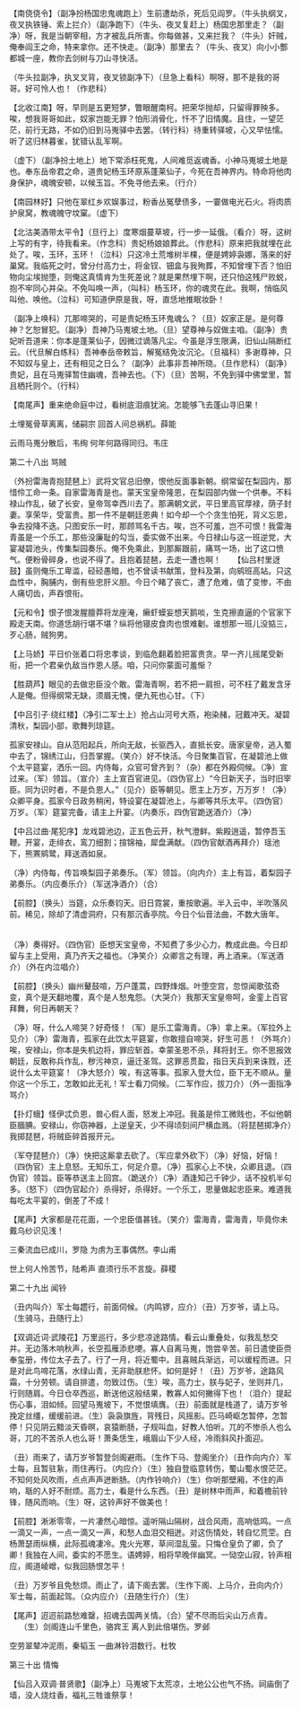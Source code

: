 <!-- { "loadSidebar": true } -->
【南侥侥令】（副净扮杨国忠鬼魂跑上）生前遭劫杀，死后见阎罗。（牛头执纲叉，夜叉执铁锤、索上拦介）（副净跑下）（牛头、夜叉复赶上）杨国忠那里走？（副净）呀，我是当朝宰相，方才被乱兵所害。你每做甚，又来拦我？（牛头）奸贼，俺奉阎王之命，特来拿你。还不快走。（副净）那里去？（牛头、夜叉）向小小酆都城一座，教你去剑树与刀山寻快活。 　 

（牛头拉副净，执叉叉背，夜叉锁副净下）（旦急上看科）啊呀，那不是我的哥哥。好可怜人也！（作悲科） 　 

【北收江南】呀，早则是五更短梦，瞥眼醒南柯。把荣华抛却，只留得罪殃多。唉，想我哥哥如此，奴家岂能无罪？怕形消骨化，忏不了旧情魔。且住，一望茫茫，前行无路，不如仍旧到马嵬驿中去罢。（转行科）待重转驿坡，心又早怯懦。听了这归林暮雀，犹错认乱军啊。 　 

（虚下）（副净扮土地上）地下常添枉死鬼，人间难觅返魂香。小神马嵬坡土地是也。奉东岳帝君之命，道贵妃杨玉环原系蓬莱仙子，今死在吾神界内。特命将他肉身保护，魂魄安顿，以候玉旨。不免寻他去来。（行介） 　 

【南园林好】只他在翠红乡欢娱事过，粉香丛冤孽债多，一霎做电光石火。将肉质护泉窝，教魂魄守坟窠。（虚下） 　 

【北沽美酒带太平令】（旦行上）度寒烟蔓草坡，行一步一延俄。（看介）呀，这树上写的有字，待我看来。（作念科）贵妃杨娘娘葬此。（作悲科）原来把我就埋在此处了。唉，玉环，玉环！（泣科）只这冷土荒堆树半棵，便是娉婷袅娜，落来的好巢窝。我临死之时，曾分付高力士，将金钗、钿盒与我殉葬，不知曾埋下否？怕旧物向尘埃抛堕，则俺这真情肯为生死差讹？就是果然埋下啊，还只怕这残尸败蜕，抱不牢同心并朵。不免叫唤一声，（叫科）杨玉环，你的魂灵在此。我啊，悄临风叫他、唤他。（泣科）可知道伊原是我，呀，直恁地推眠妆卧！ 　 

（副净上唤科）兀那啼哭的，可是贵妃杨玉环鬼魂么？（旦）奴家正是。是何尊神？乞恕冒犯。（副净）吾神乃马嵬坡土地。（旦）望尊神与奴做主咱。（副净）贵妃听吾道来：你本是蓬莱仙子，因微过谪落凡尘。今虽是浮生限满，旧仙山隔断红云。（代旦解白练科）吾神奉岳帝敕旨，解冤结免汝沉沦。（旦福科）多谢尊神，只不知奴与皇上，还有相见之日么？（副净）此事非吾神所晓。（旦作悲科）（副净）贵妃，且在马嵬驿暂住幽魂，吾神去也。（下）（旦）苦啊，不免到驿中佛堂里，暂且栖托则个。（行科） 　 

【南尾声】重来绝命庭中过，看树底泪痕犹涴。怎能够飞去蓬山寻旧果！ 　 

土埋冤骨草离离，储嗣宗 回首人间总祸机。薛能 　 

云雨马嵬分散后，韦绚 何年何路得同归。韦庄

第二十八出 骂贼

（外扮雷海青抱琵琶上）武将文官总旧僚，恨他反面事新朝。纲常留在梨园内，那惜伶工命一条。自家雷海青是也。蒙天宝皇帝隆恩，在梨园部内做一个供奉。不料禄山作乱，破了长安，皇帝驾幸西川去了。那满朝文武，平日里高官厚禄，荫子封妻。享荣华，受富贵。那一件不是朝廷恩典！如今却一个个贪生怕死，背义忘恩，争去投降不迭。只图安乐一时，那顾骂名千古。唉，岂不可羞，岂不可恨！我雷海青虽是一个乐工，那些没廉耻的勾当，委实做不出来。今日禄山与这一班逆党，大宴凝碧池头，传集梨园奏乐。俺不免乘此，到那厮跟前，痛骂一场，出了这口愤气。便粉骨碎身，也说不得了。且抱着琵琶，去走一遭也啊！ 　 
【仙吕村里迓鼓】虽则俺乐工卑滥，硁硁愚暗，也不曾读书献策，登科及第，向鹓班高站。只这血性中，胸脯内，倒有些忠肝义胆。今日个睹了丧亡，遭了危难，值了变惨，不由人痛切齿，声吞恨衔。 　 

【元和令】恨子恨泼腥膻莽将龙座淹，癞虾蟆妄想天鹅啖，生克擦直逼的个官家下殿走天南。你道恁胡行堪不堪？纵将他寝皮食肉也恨难劖。谁想那一班儿没掂三，歹心肠，贼狗男。 　 

【上马娇】平日价张着口将忠孝谈，到临危翻着脸把富贵贪。早一齐儿摇尾受新衔，把一个君亲仇敌当作恩人感。咱，只问你蒙面可羞惭？ 　 

【胜葫芦】眼见的去做忠臣没个敢。雷海青啊，若不把一肩担，可不枉了戴发含牙人是俺。但得纲常无缺，须眉无愧，便九死也心甘。（下） 　 

【中吕引子·绕红楼】（净引二军士上）抢占山河号大燕，袍染赭，冠戴冲天。凝碧清秋，梨园小部，歌舞列琼筵。 　 

孤家安禄山。自从范阳起兵，所向无敌，长驱西入，直抵长安。唐家皇帝，逃入蜀中去了，锦绣江山，归吾掌握。（笑介）好不快活。今日聚集百官，在凝碧池上做个太平筵宴，洒乐一回。内侍每，众官可曾齐到？（杂）都在外殿伺候。（净）宣过来。（军）领旨。（宣介）主上宣百官进见。（四伪官上）“今日新天子，当时旧宰臣。同为识时者，不是负恩人。”（见介）臣等朝见。愿主上万岁，万万岁！（净）众卿平身。孤家今日政务稍闲，特设宴在凝碧池上，与卿等共乐太平。（四伪官）万岁。（军）筵宴完备，请主上升宴。（内奏乐，四伪官跪送酒介）（净） 　 

【中吕过曲·尾犯序】龙戏碧池边，正五色云开，秋气澄鲜。紫殿逍遥，暂停吾玉鞭。开宴，走绯衣，鸾刀细割；揎锦袖，犀盘满献。（四伪官献酒再拜介）瑶池下，熊罴鹓鹭，拜送酒如泉。 　 

（净）内侍每，传旨唤梨园子弟奏乐。（军）领旨。（向内介）主上有旨，着梨园子弟奏乐。（内应奏乐介）（军送净酒介）（合） 　 

【前腔】（换头）当筵，众乐奏钧天。旧日霓裳，重按歌遍。半入云中，半吹落风前。稀见，除却了清虚洞府，只有那沉香亭院。今日个仙音法曲，不数大唐年。 　 

（净）奏得好。（四伪官）臣想天宝皇帝，不知费了多少心力，教成此曲。今日却留与主上受用，真乃齐天之福也。（净笑介）众卿言之有理，再上酒来。（军送酒介）（外在内泣唱介） 　

【前腔】（换头）幽州鼙鼓喧，万户蓬蒿，四野烽烟。叶堕空宫，忽惊闻歌弦奇变，真个是天翻地覆，真个是人愁鬼怨。（大哭介）我那天宝皇帝呵，金銮上百官拜舞，何日再朝天？ 　 

（净）呀，什么人啼哭？好奇怪！（军）是乐工雷海青。（净）拿上来。（军拉外上见介）（净）雷海青，孤家在此饮太平筵宴，你敢擅自啼哭，好生可恶！（外骂介）唉，安禄山，你本是失机边将，罪应斩首。幸蒙圣恩不杀，拜将封王。你不思报效朝廷，反敢称兵作乱，秽污神京，逼迁圣驾。这罪恶贯盈，指日天兵到来诛戮，还说什么太平筵宴！（净大怒介）唉，有这等事。孤家入登大位，臣下无不顺从。量你这一个乐工，怎敢如此无礼！军士看刀伺候。（二军作应，拔刀介）（外一面指净骂介） 　

【扑灯蛾】怪伊忒负恩，兽心假人面，怒发上冲冠。我虽是伶工微贱也，不似他朝臣腼腆。安禄山，你窃神器，上逆皇天，少不得顷刻间尸横血溅。（将琵琶掷净介）我掷琵琶，将贼臣碎首报开元。 　 

（军夺琵琶介）（净）快把这厮拿去砍了。（军应拿外砍下）（净）好恼，好恼！（四伪官）主上息怒。无知乐工，何足介意。（净）孤家心上不快，众卿且退。（四伪官）领旨。臣等恭送主上回宫。（跪送介）（净）酒逢知己千钟少，话不投机半句多。（怒下）（四伪官起介）杀得好，杀得好。一个乐工，思量做起忠臣来。难道我每吃太平宴的，倒差了不成！ 　 

【尾声】大家都是花花面，一个忠臣值甚钱。（笑介）雷海青，雷海青，毕竟你未戴乌纱识见浅！ 　

三秦流血已成川，罗隐 为虏为王事偶然。李山甫 　 

世上何人怜苦节，陆希声 直须行乐不言旋。薛稷

第二十九出 闻铃

（丑内叫介）军士每趱行，前面伺候。（内鸣锣，应介）（丑）万岁爷，请上马。（生骑马，丑随行上） 　 

【双调近词·武陵花】万里巡行，多少悲凉途路情。看云山重叠处，似我乱愁交并。无边落木响秋声，长空孤雁添悲哽。寡人自离马嵬，饱尝辛苦。前日遣使臣赍奉玺册，传位太子去了。行了一月，将近蜀中。且喜贼兵渐远，可以缓程而进。只是对此鸟啼花落，水绿山青，无非助朕悲怀。如何是好！（丑）万岁爷，途路风霜，十分劳顿。请自排遣，勿致过伤。（生）唉，高力士，朕与妃子，坐则并几，行则随肩。今日仓卒西巡，断送他这般结果，教寡人如何撇得下也！（泪介）提起伤心事，泪如倾。回望马嵬坡下，不觉恨填膺。（丑）前面就是栈道了，请万岁爷挽定丝缰，缓缓前进。（生）袅袅旗旌，背残日，风摇影。匹马崎岖怎暂停，怎暂停！只见阴云黯淡天昏暝，哀猿断肠，子规叫血，好教人怕听。兀的不惨杀人也么哥，兀的不苦杀人也么哥！萧条恁生，峨眉山下少人经，冷雨斜风扑面迎。  　 

（丑）雨来了，请万岁爷暂登剑阁避雨。（生作下马、登阁坐介）（丑作向内介）军士每，且暂驻紥，雨住再行。（内应介）（生）独自登临意转伤，蜀山蜀水恨茫茫。不知何处风吹雨，点点声声迸断肠。（内作铃响介）（生）你听那壁厢，不住的声响，聒的人好不耐烦。高力士，看是什么东西。（丑）是树林中雨声，和着檐前铃锋，随风而响。（生）呀，这铃声好不做美也！ 　 

【前腔】淅淅零零，一片凄然心暗惊。遥听隔山隔树，战合风雨，高响低鸣。一点一滴又一声，一点一滴又一声，和愁人血泪交相迸。对这伤情处，转自忆荒茔。白杨萧瑟雨纵横，此际孤魂凄冷。鬼火光寒，草间湿乱萤。只悔仓皇负了卿，负了卿！我独在人间，委实的不愿生。语娉婷，相将早晚伴幽冥。一恸空山寂，铃声相应，阁道崚嶒，似我回肠恨怎平！ 　 

（丑）万岁爷且免愁烦。雨止了，请下阁去罢。（生作下阁、上马介，丑向内介）军士每，前面起驾。（众内应介）（丑随生行介）（生） 　 

【尾声】迢迢前路愁难罄，招魂去国两关情。（合）望不尽雨后尖山万点青。 　 
（生）剑阁连山千里色，骆宾王 离人到此倍堪伤。罗邺 　 

空劳翠辇冲泥雨，秦韬玉 一曲淋铃泪数行。杜牧

第三十出 情悔

【仙吕入双调·普贤歌】（副净上）马嵬坡下太荒凉，土地公公也气不扬。祠庙倒了墙，没人烧炷香，福礼三牲谁祭享！ 　 

